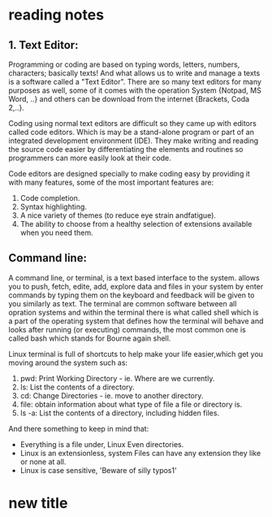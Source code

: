 # reading notes

## 1. Text Editor:
   Programming or coding are based on typing words, letters, numbers, characters; basically texts!
And what allows us to write and manage a texts is a software called a  "Text Editor". 
There are so many text editors for many purposes as well, some of it comes with the operation
System {Notpad, MS Word, ..} and others can be download from the internet {Brackets, Coda 2,..}.

Coding using normal text editors are difficult so they came up with editors called code editors.
Which is may be a stand-alone program or part of an integrated development environment (IDE). 
They make writing and reading the source code easier by differentiating the elements and routines
so programmers can more easily look at their code.

Code editors are designed specially to make coding easy by providing it with many features,
some of the most important features are:
1. Code completion.
2. Syntax highlighting.
3. A nice variety of themes (to reduce eye strain andfatigue).
4. The ability to choose from a healthy selection of extensions available when you need them.


## Command line:

   A command line, or terminal, is a text based interface to the system. allows you to push, fetch, edite, add, 
explore data and files in your system by enter commands by typing them on the keyboard and feedback will be given 
to you similarly as text. The terminal are common software between all opration systems and within the terminal 
there is what called shell which is a part of the operating system that defines how the terminal will behave and 
looks after running (or executing) commands, the most common one is called bash which stands for Bourne again shell.

Linux terminal is full of shortcuts to help make your life easier,which get you moving around the system
such as:

1. pwd: Print Working Directory - ie. Where are we currently.
2. ls: List the contents of a directory.
3. cd: Change Directories - ie. move to another directory.
4. file: obtain information about what type of file a file or directory is.
5. ls -a: List the contents of a directory, including hidden files.

And there something to keep in mind that:

* Everything is a file under, Linux Even directories.
* Linux is an extensionless, system Files can have any extension they like or none at all.
* Linux is case sensitive, 'Beware of silly typos1'


# new title